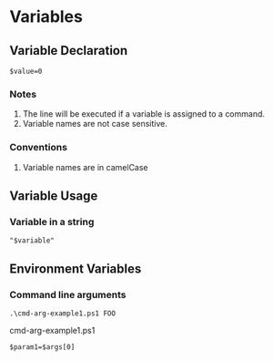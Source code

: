 # Variables

## Variable Declaration

```text
$value=0
```

### Notes

1. The line will be executed if a variable is assigned to a command.
2. Variable names are not case sensitive.

### Conventions

1. Variable names are in camelCase

## Variable Usage

### Variable in a string

```text
"$variable"
```

## Environment Variables

### Command line arguments

```text
.\cmd-arg-example1.ps1 FOO
```

cmd-arg-example1.ps1

```text
$param1=$args[0]
```

